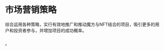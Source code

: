 # 市场营销策略

综合运用各种策略，实行有效地推广和推动魔方与NFT结合的项目，吸引更多的用户和投资者参与，并增加项目的成功概率。

###

###

###



### &#x20;



###

。

### &#x20;



###







